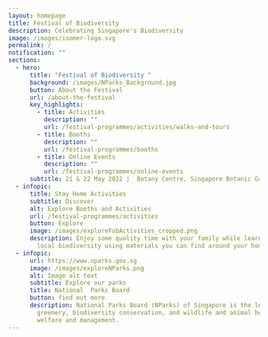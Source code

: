 ```yaml
---
layout: homepage
title: Festival of Biodiversity
description: Celebrating Singapore's Biodiversity
image: /images/isomer-logo.svg
permalink: /
notification: ""
sections:
  - hero:
      title: "Festival of Biodiversity "
      background: /images/NParks_Background.jpg
      button: About the Festival
      url: /about-the-festival
      key_highlights:
        - title: Activities
          description: ""
          url: /festival-programmes/activities/walks-and-tours
        - title: Booths
          description: ""
          url: /festival-programmes/booths
        - title: Online Events
          description: ""
          url: /festival-programmes/online-events
      subtitle: 21 & 22 May 2022 |  Botany Centre, Singapore Botanic Gardens
  - infopic:
      title: Stay Home Activities
      subtitle: Discover
      alt: Explore Booths and Activities
      url: /festival-programmes/activities
      button: Explore
      image: /images/exploreFobActivities_cropped.png
      description: Enjoy some quality time with your family while learning about our
        local biodiversity using materials you can find around your home.
  - infopic:
      url: https://www.nparks.gov.sg
      image: /images/exploreNParks.png
      alt: Image alt text
      subtitle: Explore our parks
      title: National  Parks Board
      button: find out more
      description: National Parks Board (NParks) of Singapore is the lead agency for
        greenery, biodiversity conservation, and wildlife and animal health,
        welfare and management.
---
```

